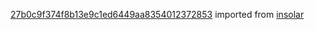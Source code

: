 [27b0c9f374f8b13e9c1ed6449aa8354012372853](https://github.com/insolar/insolar/commit/27b0c9f374f8b13e9c1ed6449aa8354012372853) imported from [insolar](https://github.com/insolar/insolar)
